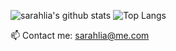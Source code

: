 <!--
**sarahlia/sarahlia** is a ✨ _special_ ✨ repository because its `README.md` (this file) appears on your GitHub profile.
- 🔭 I’m currently working on ...
- 🌱 I’m currently learning ...
- 👯 I’m looking to collaborate on ...
- 🤔 I’m looking for help with ...
- 💬 Ask me about ...
- 😄 Pronouns: ...
- ⚡ Fun fact: ...
-->

![sarahlia's github stats](https://github-readme-stats.vercel.app/api?username=sarahlia&count_private=true&show_icons=true&hide=stars&theme=merko)
![Top Langs](https://github-readme-stats.vercel.app/api/top-langs/?username=sarahlia&theme=merko&show_icons=true)
 
📫 Contact me: sarahlia@me.com
